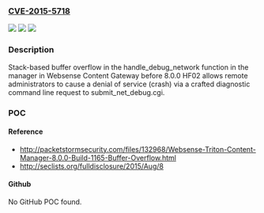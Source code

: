 ### [CVE-2015-5718](https://cve.mitre.org/cgi-bin/cvename.cgi?name=CVE-2015-5718)
![](https://img.shields.io/static/v1?label=Product&message=n%2Fa&color=blue)
![](https://img.shields.io/static/v1?label=Version&message=n%2Fa&color=blue)
![](https://img.shields.io/static/v1?label=Vulnerability&message=n%2Fa&color=brighgreen)

### Description

Stack-based buffer overflow in the handle_debug_network function in the manager in Websense Content Gateway before 8.0.0 HF02 allows remote administrators to cause a denial of service (crash) via a crafted diagnostic command line request to submit_net_debug.cgi.

### POC

#### Reference
- http://packetstormsecurity.com/files/132968/Websense-Triton-Content-Manager-8.0.0-Build-1165-Buffer-Overflow.html
- http://seclists.org/fulldisclosure/2015/Aug/8

#### Github
No GitHub POC found.

